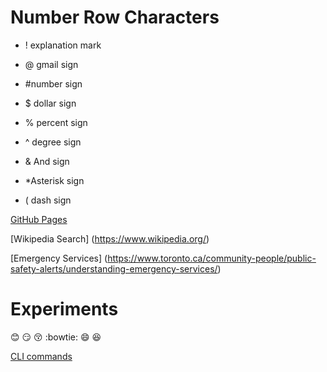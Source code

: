 # Number Row Characters

- ! explanation mark

- @ gmail sign

- #number sign

- $ dollar sign

- % percent sign

- ^ degree sign

- & And sign

-  *Asterisk sign
  
- ( dash sign

[GitHub Pages](https://pages.github.com/)

[Wikipedia Search] (https://www.wikipedia.org/)

[Emergency Services] (https://www.toronto.ca/community-people/public-safety-alerts/understanding-emergency-services/)

# Experiments

:blush: :smirk: :kissing_closed_eyes: :bowtie: :smile: :laughing: 

[CLI commands](docs/cli.md)